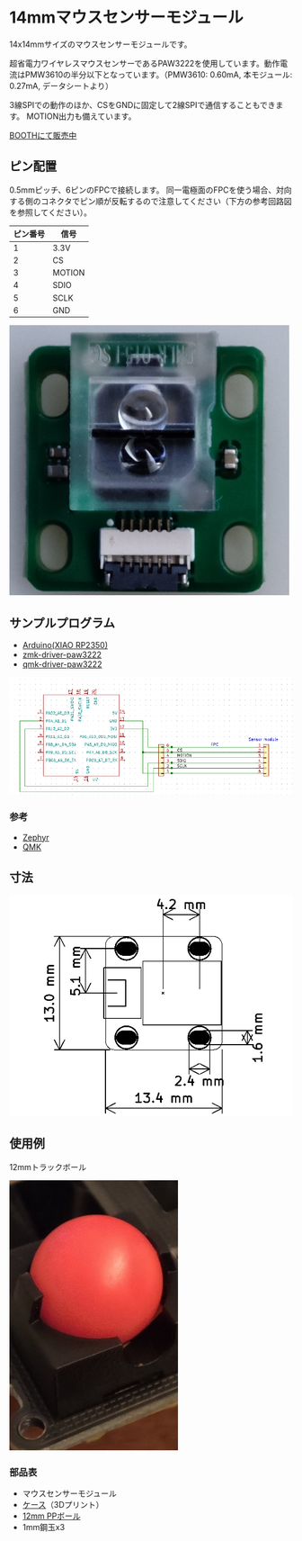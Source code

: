 # 14mmマウスセンサーモジュール

14x14mmサイズのマウスセンサーモジュールです。

超省電力ワイヤレスマウスセンサーであるPAW3222を使用しています。動作電流はPMW3610の半分以下となっています。（PMW3610: 0.60mA, 本モジュール: 0.27mA, データシートより）

3線SPIでの動作のほか、CSをGNDに固定して2線SPIで通信することもできます。
MOTION出力も備えています。

[BOOTHにて販売中](https://nogikes.booth.pm/items/6520217)

## ピン配置

0.5mmピッチ、6ピンのFPCで接続します。
同一電極面のFPCを使う場合、対向する側のコネクタでピン順が反転するので注意してください（下方の参考回路図を参照してください）。

|ピン番号|信号|
|-|-|
|1|3.3V|
|2|CS|
|3|MOTION|
|4|SDIO|
|5|SCLK|
|6|GND|

![](img/image.png)

## サンプルプログラム

* [Arduino(XIAO RP2350)](sample_sketch)
* [zmk-driver-paw3222](https://github.com/sekigon-gonnoc/zmk-driver-paw3222)
* [qmk-driver-paw3222](https://github.com/sekigon-gonnoc/qmk-driver-paw3222)

![](img/connection.png)

### 参考

* [Zephyr](https://docs.zephyrproject.org/latest/build/dts/api/bindings/input/pixart%2Cpaw32xx.html)
* [QMK](https://github.com/qmk/qmk_firmware/blob/163b894b97a5c8cf9ab80179b4d59999077ad8d5/drivers/sensors/paw3204.c)

## 寸法

![](img/size.png)

## 使用例

12mmトラックボール

![](img/12mm-trackball.png)

### 部品表

* マウスセンサーモジュール
* [ケース](trackball-module-case/case-12mm-1-Body.step)（3Dプリント）
* [12mm PPボール](https://ja.aliexpress.com/item/1005007093832604.html)
* 1mm鋼玉x3
